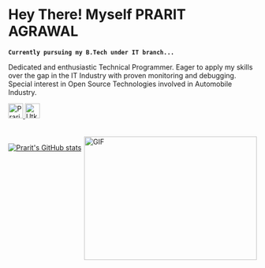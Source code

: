 # Hey There! Myself PRARIT AGRAWAL

**`Currently pursuing my B.Tech under IT branch...`**

Dedicated and enthusiastic Technical Programmer.
Eager to apply my skills over the gap in the IT Industry with proven monitoring and debugging.
Special interest in Open Source Technologies involved in Automobile Industry.

<a href="https://www.linkedin.com/in/prarit-agrawal-8038991b7/" target="_blank">
  <img align="centre" alt="Prarit's LinkdeIN" width="30px" src="https://cdn.jsdelivr.net/npm/simple-icons@v3/icons/linkedin.svg" />
</a>

<a href="https://twitter.com/Tranquil_ou" target="_blank">
  <img align="centre" alt="Utkrisht's Insta" width="30px" src="https://cdn.jsdelivr.net/npm/simple-icons@3.2.0/icons/twitter.svg" />
</a>

<br/>
<br/>

<br/>

<img align="right" height="250" width="350" alt="GIF" src="https://media.tenor.com/NOYF3f82b_gAAAAC/programmer.gif" />

[![Prarit's GitHub stats](https://github-readme-stats.vercel.app/api?username=Tranquil-ou)](https://github.com/Tranquil-ou/github-readme-stats)
